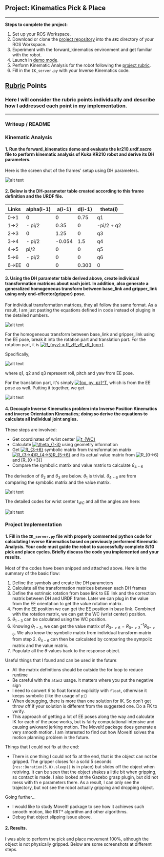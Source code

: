 ## Project: Kinematics Pick & Place

---


**Steps to complete the project:**  


1. Set up your ROS Workspace.
2. Download or clone the [project repository](https://github.com/udacity/RoboND-Kinematics-Project) into the ***src*** directory of your ROS Workspace.  
3. Experiment with the forward_kinematics environment and get familiar with the robot.
4. Launch in [demo mode](https://classroom.udacity.com/nanodegrees/nd209/parts/7b2fd2d7-e181-401e-977a-6158c77bf816/modules/8855de3f-2897-46c3-a805-628b5ecf045b/lessons/91d017b1-4493-4522-ad52-04a74a01094c/concepts/ae64bb91-e8c4-44c9-adbe-798e8f688193).
5. Perform Kinematic Analysis for the robot following the [project rubric](https://review.udacity.com/#!/rubrics/972/view).
6. Fill in the `IK_server.py` with your Inverse Kinematics code. 


[//]: # (Image References)

[DH]: ./misc_images/DH.png
[DH_Transform_between_frames]: ./misc_images/DH_Transform_between_frames.png
[rotation]: ./misc_images/rotation.png
[EE]: ./misc_images/EE.png
[Derivation]: ./misc_images/Derivation.png
[theta]: ./misc_images/theta.png

## [Rubric](https://review.udacity.com/#!/rubrics/972/view) Points
### Here I will consider the rubric points individually and describe how I addressed each point in my implementation.  

---
### Writeup / README

### Kinematic Analysis
#### 1. Run the forward_kinematics demo and evaluate the kr210.urdf.xacro file to perform kinematic analysis of Kuka KR210 robot and derive its DH parameters.

Here is the screen shot of the frames' setup using DH parameters.

![alt text][DH]

#### 2. Below is the DH-parameter table created according to this frame definition and the URDF file.

Links | alpha(i-1) | a(i-1) | d(i-1) | theta(i)
--- | --- | --- | --- | ---
0->1 | 0 | 0 | 0.75 | q1
1->2 | - pi/2 | 0.35 | 0 | -pi/2 + q2
2->3 | 0 | 1.25 | 0 | q3
3->4 | - pi/2 | -0.054 | 1.5 | q4
4->5 | pi/2 | 0 | 0 | q5
5->6 | - pi/2 | 0 | 0 | q6
6->EE | 0 | 0 | 0.303 | 0

#### 3. Using the DH parameter table derived above, create individual transformation matrices about each joint. In addition, also generate a generalized homogeneous transform between base_link and gripper_link using only end-effector(gripper) pose.

For individual transformation matrices, they all follow the same format. As a result, I am just pasting the equations defined in code instead of pluging in the detailed numbers.

![alt text][DH_Transform_between_frames]

For the homogeneous transform between base_link and gripper_link using the EE pose, break it into the rotation part and translation part. For the rotation part, it is <a href="https://www.codecogs.com/eqnedit.php?latex=R_{xyz}&space;=&space;R_zR_yR_xR_{corr}" target="_blank"><img src="https://latex.codecogs.com/gif.latex?R_{xyz}&space;=&space;R_zR_yR_xR_{corr}" title="R_{xyz} = R_zR_yR_xR_{corr}" /></a>.

Specifically,

![alt text][rotation]

where q1, q2 and q3 represent roll, pitch and yaw from EE pose.

For the translation part, it's simply <a href="https://www.codecogs.com/eqnedit.php?latex=[px,&space;py,&space;pz]^T" target="_blank"><img src="https://latex.codecogs.com/gif.latex?[px,&space;py,&space;pz]^T" title="[px, py, pz]^T" /></a>, which is from the EE pose as well. Putting it together, we get

![alt text][EE]

#### 4. Decouple Inverse Kinematics problem into Inverse Position Kinematics and inverse Orientation Kinematics; doing so derive the equations to calculate all individual joint angles.

These steps are involved:
* Get coordinates of wrist center <a href="https://www.codecogs.com/eqnedit.php?latex=t_{WC}" target="_blank"><img src="https://latex.codecogs.com/gif.latex?t_{WC}" title="t_{WC}" /></a>
* Calculate <a href="https://www.codecogs.com/eqnedit.php?latex=\theta_{1-3}" target="_blank"><img src="https://latex.codecogs.com/gif.latex?\theta_{1-3}" title="\theta_{1-3}" /></a> using geometry information
* Get <a href="https://www.codecogs.com/eqnedit.php?latex=R_{3->6}" target="_blank"><img src="https://latex.codecogs.com/gif.latex?R_{3->6}" title="R_{3->6}" /></a> symbolic matrix from transformation matrix <a href="https://www.codecogs.com/eqnedit.php?latex=R_{3->4}R_{4->5}R_{5->6}" target="_blank"><img src="https://latex.codecogs.com/gif.latex?R_{3->4}R_{4->5}R_{5->6}" title="R_{3->4}R_{4->5}R_{5->6}" /></a> and its actual value matrix from <img src="https://latex.codecogs.com/gif.latex?R_{0->6}" title="R_{0->6}" /> and \[R_{0->3}\]
* Compare the symbolic matrix and value matrix to calculate $\theta_{4-6}$

The derivation of $\theta_2$ and $\theta_3$ are below. $\theta_1$ is trivial. $\theta_{4-6}$ are from comparing the symbolic matrix and the value matrix.

![alt text][Derivation]

The detailed codes for wrist center $t_{WC}$ and all the angles are here:

![alt text][theta]

### Project Implementation

#### 1. Fill in the `IK_server.py` file with properly commented python code for calculating Inverse Kinematics based on previously performed Kinematic Analysis. Your code must guide the robot to successfully complete 8/10 pick and place cycles. Briefly discuss the code you implemented and your results. 

Most of the codes have been snipped and attached above. Here is the summary of the basic flow:

1. Define the symbols and create the DH parameters
2. Calculate all the transformation matrices between each DH frames
3. Define the extrinsic rotation from base link to EE link and the correction matrix between DH and URDF frame. Later we can plug in the value from the EE orientation to get the value rotation matrix.
4. From the EE position we can get the EE position in base link. Combined with the rotation matrix, we can get the WC (wrist center) position.
5. $\theta_{1-3}$ can be calculated using the WC position.
6. Knowing $\theta_{1-3}$, we can get the value matrix of $R_{3->6} = R_{0->3}^{-1}R_{0->6}$. We also know the symbolic matrix from individual transform matrix from step 2. $\theta_{4-6}$ can then be calculated by comparing the sympolic matrix and the value matrix.
7. Populate all the $\theta$ values back to the response object.


Useful things that I found and can be used in the future:
* All the matrix definitions should be outside the for loop to reduce runtime
* Be careful with the `atan2` usage. It matters where you put the negative sign
* I need to convert $\theta$ to float format explicitly with `float`, otherwise it keeps symbolic (like the usage of `pi`)
* When debugging, there is more than one solution for IK. So don't get throw off if your solution is different from the suggested one. Do a FK to verify.
* This approach of getting a lot of EE poses along the way and calculate IK for each of the pose works, but is fairly computational intensive and causing awkward jerking motion. The MoveIt! package does generate a very smooth motion. I am interested to find out how MoveIt! solves the motion planning problem in the future.

Things that I could not fix at the end:
* There is one thing I could not fix at the end, that is the object can not be gripped. The gripper closes for a solid 5 seconds (`ros::Duration(5.0).sleep()` is in place) but slides off the object when retriving. It can be seen that the object shakes a little bit when gripping, so contact is made. I also looked at the Gazebo grasp plugin, but did not mess with th e parameters there. As a result, I can only see the trajectory, but not see the robot actually gripping and dropping object.

Going further...
* I would like to study MoveIt! package to see how it achieves such smooth motion, like RRT* algorithm and other algorithms.
* Debug that object slipping issue above. 

#### 2. Results.

I was able to perform the pick and place movement 100%, although the object is not physically gripped. Below are some screenshots at different steps.


